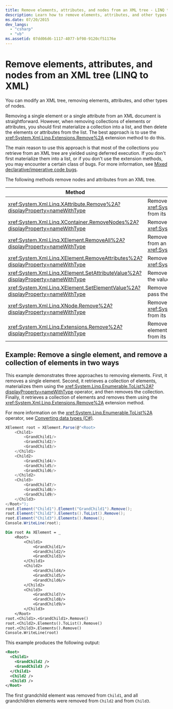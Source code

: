 ```yaml
---
title: Remove elements, attributes, and nodes from an XML tree - LINQ to XML
description: Learn how to remove elements, attributes, and other types of nodes from an XML tree.
ms.date: 07/20/2015
dev_langs:
  - "csharp"
  - "vb"
ms.assetid: 07dd06d6-1117-4077-bf98-9120cf51176e
---
```


# Remove elements, attributes, and nodes from an XML tree (LINQ to XML)

You can modify an XML tree, removing elements, attributes, and other types of nodes.

Removing a single element or a single attribute from an XML document is straightforward. However, when removing collections of elements or attributes, you should first materialize a collection into a list, and then delete the elements or attributes from the list. The best approach is to use the <xref:System.Xml.Linq.Extensions.Remove%2A> extension method to do this.

The main reason to use this approach is that most of the collections you retrieve from an XML tree are yielded using deferred execution. If you don't first materialize them into a list, or if you don't use the extension methods, you may encounter a certain class of bugs. For more information, see [Mixed declarative/imperative code bugs](mixed-declarative-imperative-code-bugs.md).

The following methods remove nodes and attributes from an XML tree.

|Method|Description|
|------------|-----------------|
|<xref:System.Xml.Linq.XAttribute.Remove%2A?displayProperty=nameWithType>|Remove an <xref:System.Xml.Linq.XAttribute> from its parent.|
|<xref:System.Xml.Linq.XContainer.RemoveNodes%2A?displayProperty=nameWithType>|Remove the child nodes from an <xref:System.Xml.Linq.XContainer>.|
|<xref:System.Xml.Linq.XElement.RemoveAll%2A?displayProperty=nameWithType>|Remove content and attributes from an <xref:System.Xml.Linq.XElement>.|
|<xref:System.Xml.Linq.XElement.RemoveAttributes%2A?displayProperty=nameWithType>|Remove the attributes of an <xref:System.Xml.Linq.XElement>.|
|<xref:System.Xml.Linq.XElement.SetAttributeValue%2A?displayProperty=nameWithType>|Remove the attribute if you pass the value `null`.|
|<xref:System.Xml.Linq.XElement.SetElementValue%2A?displayProperty=nameWithType>|Remove the child element if you pass the value `null`.|
|<xref:System.Xml.Linq.XNode.Remove%2A?displayProperty=nameWithType>|Remove an <xref:System.Xml.Linq.XNode> from its parent.|
|<xref:System.Xml.Linq.Extensions.Remove%2A?displayProperty=nameWithType>|Remove every attribute or element in the source collection from its parent element.|

## Example: Remove a single element, and remove a collection of elements in two ways

This example demonstrates three approaches to removing elements. First, it removes a single element. Second, it retrieves a collection of elements, materializes them using the <xref:System.Linq.Enumerable.ToList%2A?displayProperty=nameWithType> operator, and then removes the collection. Finally, it retrieves a collection of elements and removes them using the <xref:System.Xml.Linq.Extensions.Remove%2A> extension method.

For more information on the <xref:System.Linq.Enumerable.ToList%2A> operator, see [Converting data types (C#)](../../csharp/programming-guide/concepts/linq/converting-data-types.md).

```csharp
XElement root = XElement.Parse(@"<Root>
    <Child1>
        <GrandChild1/>
        <GrandChild2/>
        <GrandChild3/>
    </Child1>
    <Child2>
        <GrandChild4/>
        <GrandChild5/>
        <GrandChild6/>
    </Child2>
    <Child3>
        <GrandChild7/>
        <GrandChild8/>
        <GrandChild9/>
    </Child3>
</Root>");
root.Element("Child1").Element("GrandChild1").Remove();
root.Element("Child2").Elements().ToList().Remove();
root.Element("Child3").Elements().Remove();
Console.WriteLine(root);
```

```vb
Dim root As XElement = _
    <Root>
        <Child1>
            <GrandChild1/>
            <GrandChild2/>
            <GrandChild3/>
        </Child1>
        <Child2>
            <GrandChild4/>
            <GrandChild5/>
            <GrandChild6/>
        </Child2>
        <Child3>
            <GrandChild7/>
            <GrandChild8/>
            <GrandChild9/>
        </Child3>
    </Root>
root.<Child1>.<GrandChild1>.Remove()
root.<Child2>.Elements().ToList().Remove()
root.<Child3>.Elements().Remove()
Console.WriteLine(root)
```

This example produces the following output:

```xml
<Root>
  <Child1>
    <GrandChild2 />
    <GrandChild3 />
  </Child1>
  <Child2 />
  <Child3 />
</Root>
```

The first grandchild element was removed from `Child1`, and all grandchildren elements were removed from `Child2` and from `Child3`.
